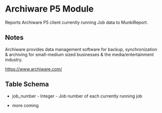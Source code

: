 Archiware P5 Module
====================

Reports Archiware P5 client currently running Job data to MunkiReport.

Notes
-----

Archiware provides data management software for backup, synchronization & archiving for small-medium sized businesses & the media/entertainment industry.

https://www.archiware.com/

Table Schema
-----

* job_number      - Integer      - Job number of each currently running job 

* more coming
